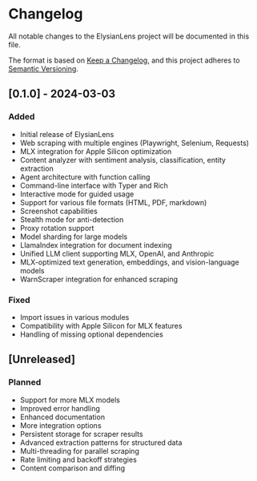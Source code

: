 # Changelog

All notable changes to the ElysianLens project will be documented in this file.

The format is based on [Keep a Changelog](https://keepachangelog.com/en/1.0.0/),
and this project adheres to [Semantic Versioning](https://semver.org/spec/v2.0.0.html).

## [0.1.0] - 2024-03-03

### Added
- Initial release of ElysianLens
- Web scraping with multiple engines (Playwright, Selenium, Requests)
- MLX integration for Apple Silicon optimization
- Content analyzer with sentiment analysis, classification, entity extraction
- Agent architecture with function calling
- Command-line interface with Typer and Rich
- Interactive mode for guided usage
- Support for various file formats (HTML, PDF, markdown)
- Screenshot capabilities
- Stealth mode for anti-detection
- Proxy rotation support
- Model sharding for large models
- LlamaIndex integration for document indexing
- Unified LLM client supporting MLX, OpenAI, and Anthropic
- MLX-optimized text generation, embeddings, and vision-language models
- WarnScraper integration for enhanced scraping

### Fixed
- Import issues in various modules
- Compatibility with Apple Silicon for MLX features
- Handling of missing optional dependencies

## [Unreleased]

### Planned
- Support for more MLX models
- Improved error handling
- Enhanced documentation
- More integration options
- Persistent storage for scraper results
- Advanced extraction patterns for structured data
- Multi-threading for parallel scraping
- Rate limiting and backoff strategies
- Content comparison and diffing 
